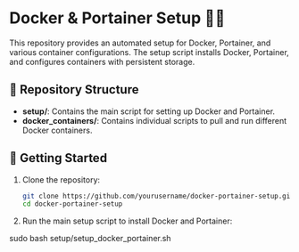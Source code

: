# Docker & Portainer Setup 🐳🚀

This repository provides an automated setup for Docker, Portainer, and various container configurations. 
The setup script installs Docker, Portainer, and configures containers with persistent storage.

## 📝 Repository Structure

- **setup/**: Contains the main script for setting up Docker and Portainer.
- **docker_containers/**: Contains individual scripts to pull and run different Docker containers.

## 🚀 Getting Started

1. Clone the repository:
   ```bash
   git clone https://github.com/yourusername/docker-portainer-setup.git
   cd docker-portainer-setup

2. Run the main setup script to install Docker and Portainer:

  sudo bash setup/setup_docker_portainer.sh

